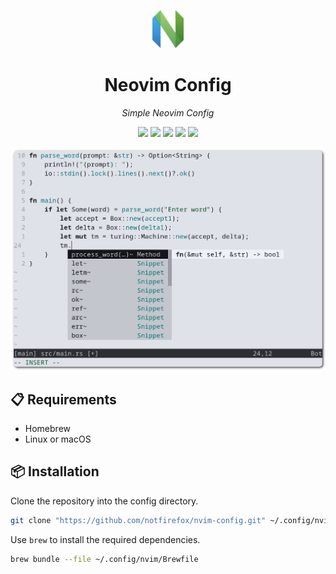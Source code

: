 <p align="center">
  <img src="./assets/nvim-logo.svg" width="50px" alt="screenshot"/>
</p>
<h1 align="center">Neovim Config</h1>

<p align="center"><i>Simple Neovim Config</i></p>
<p align="center">
  <img src="https://img.shields.io/badge/c-%2300599C.svg?style=flat&logo=c&logoColor=white">
  <img src="https://img.shields.io/badge/c++-%2300599C.svg?style=flat&logo=c%2B%2B&logoColor=white">
  <img src="https://img.shields.io/badge/haskell-5e5086?style=flat&logo=haskell&logoColor=white">
  <img src="https://img.shields.io/badge/lua-%232C2D72.svg?style=flat&logo=lua&logoColor=white">
  <img src="https://img.shields.io/badge/rust-%23000000.svg?style=flat&logo=rust&logoColor=white">
</p>
<p align="center">
  <picture>
    <source media="(prefers-color-scheme: dark)" srcset="./assets/screenshot-dark.png" width="780px" alt="screenshot"/>
    <img src="./assets/screenshot-light.png" width="780px" alt="screenshot"/>
  </picture>
</p>

## :clipboard: Requirements 
- Homebrew
- Linux or macOS

## :package: Installation
Clone the repository into the config directory.
```sh
git clone "https://github.com/notfirefox/nvim-config.git" ~/.config/nvim
```

Use `brew` to install the required dependencies.
```sh
brew bundle --file ~/.config/nvim/Brewfile
```
